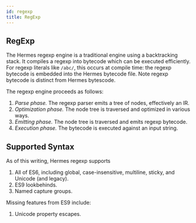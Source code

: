 ```yaml
---
id: regexp
title: RegExp
---
```


## RegExp

The Hermes regexp engine is a traditional engine using a backtracking stack. It compiles a regexp into bytecode which can be executed efficiently. For regexp literals like `/abc/`, this occurs at compile time: the regexp bytecode is embedded into the Hermes bytecode file. Note regexp bytecode is distinct from Hermes bytescode.

The regexp engine proceeds as follows:

1. *Parse phase.* The regexp parser emits a tree of nodes, effectively an IR.
1. *Optimization phase.* The node tree is traversed and optimized in various ways.
1. *Emitting phase.* The node tree is traversed and emits regexp bytecode.
1. *Execution phase.* The bytecode is executed against an input string.

## Supported Syntax

As of this writing, Hermes regexp supports

1. All of ES6, including global, case-insensitive, multiline, sticky, and Unicode (and legacy).
1. ES9 lookbehinds.
1. Named capture groups.

Missing features from ES9 include:

1. Unicode property escapes.

